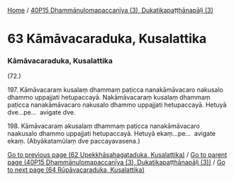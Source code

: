 
[Home](/) / [40P15 Dhammānulomapaccanīya (3), Dukatikapaṭṭhānapāḷi (3)](/tipitaka/40P15.md)

# 63 Kāmāvacaraduka, Kusalattika

### Kāmāvacaraduka, Kusalattika

(72.)

197\. Kāmāvacaraṃ kusalaṃ dhammaṃ paṭicca nanakāmāvacaro nakusalo dhammo uppajjati hetupaccayā. Nakāmāvacaraṃ kusalaṃ dhammaṃ paṭicca nanakāmāvacaro nakusalo dhammo uppajjati hetupaccayā. Hetuyā dve…pe…  avigate dve.

198\. Kāmāvacaraṃ akusalaṃ dhammaṃ paṭicca nanakāmāvacaro naakusalo dhammo uppajjati hetupaccayā. Hetuyā ekaṃ…pe…  avigate ekaṃ. (Abyākatamūlaṃ dve paccayavasena.)

[Go to previous page (62 Upekkhāsahagataduka, Kusalattika)](/tipitaka/40P15/62.md) / [Go to parent page (40P15 Dhammānulomapaccanīya (3), Dukatikapaṭṭhānapāḷi (3))](/tipitaka/40P15/0.md) / [Go to next page (64 Rūpāvacaraduka, Kusalattika)](/tipitaka/40P15/64.md)


